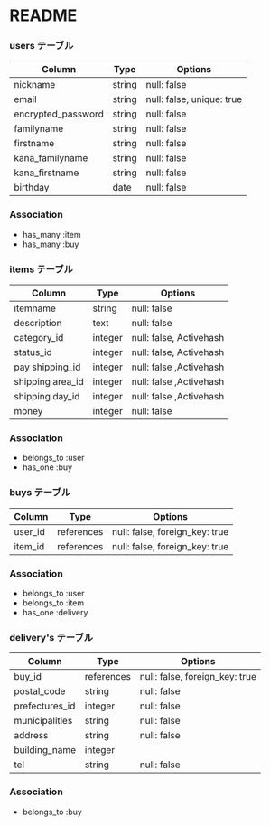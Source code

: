 # README

### users テーブル

| Column              | Type    | Options                  |
| ------------------- | ------- | ------------------------ |
| nickname            | string  | null: false              |
| email               | string  | null: false, unique: true|
| encrypted_password  | string  | null: false              |
| familyname          | string  | null: false              |
| firstname           | string  | null: false              |
| kana_familyname     | string  | null: false              |
| kana_firstname      | string  | null: false              |
| birthday            | date    | null: false              |


### Association
- has_many :item
- has_many :buy 


### items テーブル

| Column                | Type             | Options                |
| ----------------------| ---------------- | ---------------------- |
| itemname              | string           | null: false            | 
| description           | text             | null: false            | 
| category_id           | integer          | null: false, Activehash| 
| status_id             | integer          | null: false, Activehash|
| pay shipping_id       | integer          | null: false ,Activehash|
| shipping area_id      | integer          | null: false ,Activehash|
| shipping day_id       | integer          | null: false ,Activehash|
| money                 | integer          | null: false            |


### Association

- belongs_to :user
- has_one    :buy



### buys テーブル

| Column            | Type             | Options                         |
| ------------------| ---------------- | --------------------------------|
| user_id           | references       | null: false, foreign_key: true  |
| item_id           | references       | null: false, foreign_key: true  |


### Association 
- belongs_to :user
- belongs_to :item
- has_one    :delivery

### delivery's テーブル

| Column            | Type             | Options                         |
| ------------------| ---------------- | --------------------------------|
| buy_id            | references       | null: false, foreign_key: true  |
| postal_code       | string           | null: false                     |
| prefectures_id    | integer          | null: false                     |
| municipalities    | string           | null: false                     |
| address           | string           | null: false                     |
| building_name     | integer          |                                 |
| tel               | string           | null: false                     |


### Association
- belongs_to :buy
